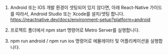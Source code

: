 1. Android 또는 IOS 개발 환경이 셋팅되어 있지 않다면, 아래 React-Native 가이드를 따라서, Android Studio 또는 Xcode를 설치/셋팅 합니다.
https://reactnative.dev/docs/environment-setup?platform=android

2. 프로젝트 폴더에서 npm start 명령어로 Metro Server를 실행합니다.

3. npm run android / npm run ios 명령어로 에뮬레이터 및 어플리케이션을 실행합니다.
